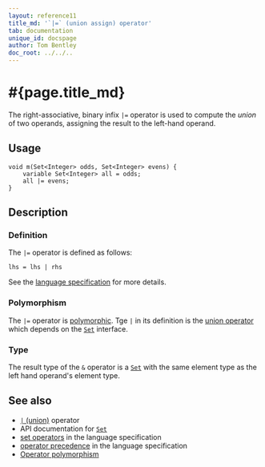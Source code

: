 ```yaml
---
layout: reference11
title_md: '`|=` (union assign) operator'
tab: documentation
unique_id: docspage
author: Tom Bentley
doc_root: ../../..
---
```


# #{page.title_md}

The right-associative, binary infix `|=` operator is used to compute the 
*union* of two operands, assigning the result to the left-hand 
operand.

## Usage

<!-- check:none -->
<!-- try: -->
    void m(Set<Integer> odds, Set<Integer> evens) {
        variable Set<Integer> all = odds;
        all |= evens;
    }

## Description


### Definition

The `|=` operator is defined as follows:

<!-- check:none -->
<!-- try: -->
    lhs = lhs | rhs

See the [language specification](#{site.urls.spec_current}#sets) for 
more details.

### Polymorphism

The `|=` operator is [polymorphic](#{page.doc_root}/reference/operator/operator-polymorphism). 
Tge `|` in its definition is the [union operator](../union) which depends on the 
[`Set`](#{site.urls.apidoc_1_1}/Set.type.html) interface.

### Type

The result type of the `&` operator is a [`Set`](#{site.urls.apidoc_1_1}/Set.type.html) with the same element type as 
the left hand operand's element type.

## See also

* [`|` (union)](../union) operator
* API documentation for [`Set`](#{site.urls.apidoc_1_1}/Set.type.html)
* [set operators](#{site.urls.spec_current}#sets) in the 
  language specification
* [operator precedence](#{site.urls.spec_current}#operatorprecedence) in the 
  language specification
* [Operator polymorphism](#{page.doc_root}/tour/language-module/#operator_polymorphism) 


